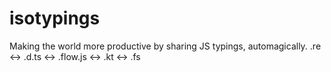 # isotypings
Making the world more productive by sharing JS typings, automagically. .re &lt;-> .d.ts &lt;-> .flow.js &lt;-> .kt &lt;-> .fs

